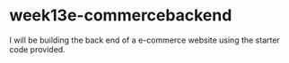 # week13e-commercebackend
I will be building the back end of a e-commerce website using the starter code provided.

